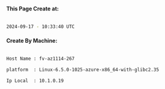 
   
#### This Page Create at:

```bash

2024-09-17 - 10:33:40 UTC

```

#### Create By Machine:

```bash

Host Name : fv-az1114-267

platform  : Linux-6.5.0-1025-azure-x86_64-with-glibc2.35

Ip Local  : 10.1.0.19

```

